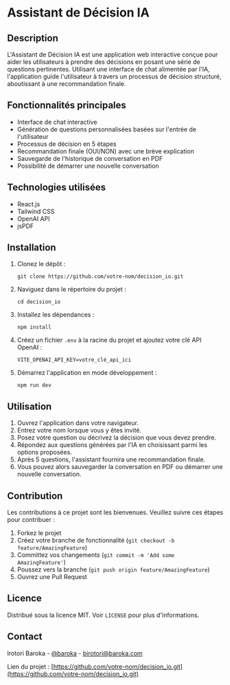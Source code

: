 # Assistant de Décision IA

## Description
L'Assistant de Décision IA est une application web interactive conçue pour aider les utilisateurs à prendre des décisions en posant une série de questions pertinentes. Utilisant une interface de chat alimentée par l'IA, l'application guide l'utilisateur à travers un processus de décision structuré, aboutissant à une recommandation finale.

## Fonctionnalités principales
- Interface de chat interactive
- Génération de questions personnalisées basées sur l'entrée de l'utilisateur
- Processus de décision en 5 étapes
- Recommandation finale (OUI/NON) avec une brève explication
- Sauvegarde de l'historique de conversation en PDF
- Possibilité de démarrer une nouvelle conversation

## Technologies utilisées
- React.js
- Tailwind CSS
- OpenAI API
- jsPDF

## Installation

1. Clonez le dépôt :
   ```
   git clone https://github.com/votre-nom/decision_io.git
   ```

2. Naviguez dans le répertoire du projet :
   ```
   cd decision_io
   ```

3. Installez les dépendances :
   ```
   npm install
   ```

4. Créez un fichier `.env` à la racine du projet et ajoutez votre clé API OpenAI :
   ```
   VITE_OPENAI_API_KEY=votre_clé_api_ici
   ```

5. Démarrez l'application en mode développement :
   ```
   npm run dev
   ```

## Utilisation

1. Ouvrez l'application dans votre navigateur.
2. Entrez votre nom lorsque vous y êtes invité.
3. Posez votre question ou décrivez la décision que vous devez prendre.
4. Répondez aux questions générées par l'IA en choisissant parmi les options proposées.
5. Après 5 questions, l'assistant fournira une recommandation finale.
6. Vous pouvez alors sauvegarder la conversation en PDF ou démarrer une nouvelle conversation.

## Contribution
Les contributions à ce projet sont les bienvenues. Veuillez suivre ces étapes pour contribuer :

1. Forkez le projet
2. Créez votre branche de fonctionnalité (`git checkout -b feature/AmazingFeature`)
3. Committez vos changements (`git commit -m 'Add some AmazingFeature'`)
4. Poussez vers la branche (`git push origin feature/AmazingFeature`)
5. Ouvrez une Pull Request

## Licence
Distribué sous la licence MIT. Voir `LICENSE` pour plus d'informations.

## Contact
Irotori Baroka - [@baroka](https://www.linkedin.com/in/baroka/) - birotori@baroka.com

Lien du projet : [https://github.com/votre-nom/decision_io.git](https://github.com/votre-nom/decision_io.git)